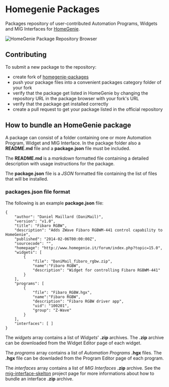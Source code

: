 # Homegenie Packages

Packages repository of user-contributed Automation Programs, Widgets and MIG Interfaces for [HomeGenie](https://github.com/genielabs/HomeGenie).

![HomeGenie Package Repository Browser](https://genielabs.github.io/HomeGenie/images/docs/package_repos.jpg)

## Contributing

To submit a new package to the repository:

- create fork of <a href="https://github.com/genielabs/homegenie-packages" target="_blank">homegenie-packages</a>
- push your package files into a convenient packages category folder of your fork
- verify that the package get listed in HomeGenie by changing the repository URL in the package browser with your fork's URL
- verify that the package get installed correctly
- create a pull request to get your package listed in the official repository

## How to bundle an HomeGenie package

A package can consist of a folder containing one or more Automation Program, Widget and MIG Interface.
In the package folder also a **README.md** file and a **package.json** file must be included.

The **README.md** is a *markdown* formatted file containing a detailed description with usage instructions for the package.

The **package.json** file is a *JSON* formatted file containing the list of files that will be installed.

### packages.json file format

The following is an example **package.json** file:

    {
        "author": "Daniel Maillard (DaniMail)",
        "version": "v1.0",
        "title": "Fibaro RGBW",
        "description": "Adds ZWave Fibaro RGBWM-441 control capability to HomeGenie",
        "published": "2014-02-06T00:00:00Z",
        "sourcecode": "",
        "homepage": "http://www.homegenie.it/forum/index.php?topic=15.0", 
        "widgets": [
            { 
                "file": "DaniMail_fibaro_rgbw.zip",
                "name":"Fibaro RGBW",
                "description": "Widget for controlling Fibaro RGBWM-441"
            }
        ],
        "programs": [
            { 
                "file": "Fibaro_RGBW.hgx",
                "name":"Fibaro RGBW",
                "description": "Fibaro RGBW driver app",
                "uid": "100201",
                "group": "Z-Wave" 
            }
        ],
        "interfaces": [ ]
    }

The *widgets* array contains a list of *Widgets*' **.zip** archives. The **.zip** archive can be downloaded from the Widget Editor page of each widget.

The *programs* array contains a list of *Automation Programs* **.hgx** files. The **.hgx** file can be downladed from the Program Editor page of each program.

The *interfaces* array contains a list of *MIG Interfaces* **.zip** archive. See the <a href="https://github.com/genielabs/mig-interface-skelton" target="_blank">mig-interface-skelton</a> project page for more informations about how to bundle an interface **.zip** archive.


